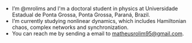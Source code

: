 - I’m @mrolims and I'm a doctoral student in physics at Universidade Estadual de Ponta Grossa, Ponta Grossa, Paraná, Brazil.
- I’m currently studying nonlinear dynamics, which includes Hamiltonian chaos, complex networks and synchronization.
- You can reach me by sending a email to matheusrolim95@gmail.com.
